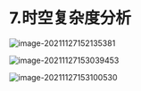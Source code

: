 # 7.时空复杂度分析



![image-20211127152135381](https://moon-axuan.oss-cn-beijing.aliyuncs.com/axuan/images/typora/image-20211127152135381.png)

![image-20211127153039453](https://moon-axuan.oss-cn-beijing.aliyuncs.com/axuan/images/typora/image-20211127153039453.png)

![image-20211127153100530](E:\Typora\photo\image-20211127153100530.png)